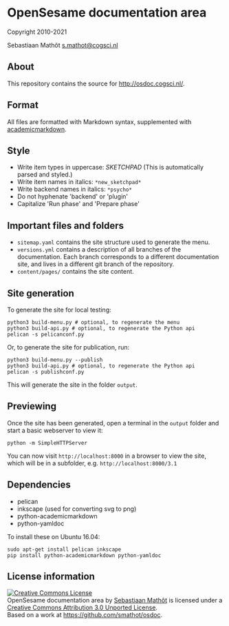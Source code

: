 # OpenSesame documentation area

Copyright 2010-2021

Sebastiaan Mathôt <s.mathot@cogsci.nl>

## About

This repository contains the source for <http://osdoc.cogsci.nl/>.

## Format

All files are formatted with Markdown syntax, supplemented with [academicmarkdown][].

## Style

- Write item types in uppercase: *SKETCHPAD* (This is automatically parsed and styled.)
- Write item names in italics: `*new_sketchpad*`
- Write backend names in italics: `*psycho*`
- Do not hyphenate 'backend' or 'plugin'
- Capitalize 'Run phase' and 'Prepare phase'

## Important files and folders

- `sitemap.yaml` contains the site structure used to generate the menu.
- `versions.yml` contains a description of all branches of the documentation. Each branch corresponds to a different documentation site, and lives in a different git branch of the repository.
- `content/pages/` contains the site content.

## Site generation

To generate the site for local testing:

	python3 build-menu.py # optional, to regenerate the menu
	python3 build-api.py # optional, to regenerate the Python api
	pelican -s pelicanconf.py

Or, to generate the site for publication, run:

	python3 build-menu.py --publish
	python3 build-api.py # optional, to regenerate the Python api
	pelican -s publishconf.py

This will generate the site in the folder `output`.

## Previewing

Once the site has been generated, open a terminal in the `output` folder and start a basic webserver to view it:

	python -m SimpleHTTPServer

You can now visit `http://localhost:8000` in a browser to view the site, which will be in a subfolder, e.g. `http://localhost:8000/3.1`

## Dependencies

- pelican
- inkscape (used for converting svg to png)
- python-academicmarkdown
- python-yamldoc

To install these on Ubuntu 16.04:

	sudo apt-get install pelican inkscape
	pip install python-academicmarkdown python-yamldoc

## License information

<a rel="license" href="http://creativecommons.org/licenses/by/3.0/deed.en_US"><img alt="Creative Commons License" style="border-width:0" src="http://i.creativecommons.org/l/by/3.0/88x31.png" /></a><br /><span xmlns:dct="http://purl.org/dc/terms/" property="dct:title">OpenSesame documentation area</span> by <a xmlns:cc="http://creativecommons.org/ns#" href="http://osdoc.cogsci.nl" property="cc:attributionName" rel="cc:attributionURL">Sebastiaan Mathôt</a> is licensed under a <a rel="license" href="http://creativecommons.org/licenses/by/3.0/deed.en_US">Creative Commons Attribution 3.0 Unported License</a>.<br />Based on a work at <a xmlns:dct="http://purl.org/dc/terms/" href="https://github.com/smathot/osdoc" rel="dct:source">https://github.com/smathot/osdoc</a>.

[academicmarkdown]: https://github.com/smathot/academicmarkdown
[kramdown]: http://kramdown.rubyforge.org/
[jekyll]: https://github.com/mojombo/jekyll
[cogsci.nl ppa]: https://launchpad.net/~smathot/+archive/cogscinl/
[htmlcompressor.jar]: https://code.google.com/p/htmlcompressor/
[yui-compressor.jar]: https://github.com/yui/yuicompressor/downloads
